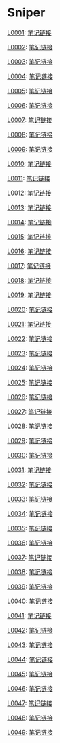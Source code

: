 # Sniper

[L0001](https://leetcode-cn.com/problems/two-sum):
[笔记链接](http://www.sniper97.cn/index.php/note/algorithm/2696/)

[L0002](https://leetcode-cn.com/problems/add-two-numbers):
[笔记链接](http://www.sniper97.cn/index.php/note/algorithm/2701/)

[L0003](https://leetcode-cn.com/problems/median-of-two-sorted-arrays/):
[笔记链接](http://www.sniper97.cn/index.php/note/algorithm/2703/)

[L0004](https://leetcode-cn.com/problems/median-of-two-sorted-arrays/):
[笔记链接](http://www.sniper97.cn/index.php/note/algorithm/2705/)

[L0005](https://leetcode-cn.com/problems/longest-palindromic-substring):
[笔记链接](http://www.sniper97.cn/index.php/note/algorithm/2743/)

[L0006](https://leetcode-cn.com/problems/zigzag-conversion):
[笔记链接](http://www.sniper97.cn/index.php/note/algorithm/2746/)

[L0007](https://leetcode-cn.com/problems/reverse-integer/):
[笔记链接](http://www.sniper97.cn/index.php/note/algorithm/2764/)

[L0008](https://leetcode-cn.com/problems/string-to-integer-atoi/):
[笔记链接](http://www.sniper97.cn/index.php/note/algorithm/2766/)

[L0009](https://leetcode-cn.com/problems/palindrome-number):
[笔记链接](http://www.sniper97.cn/index.php/note/algorithm/2773/)

[L0010](https://leetcode-cn.com/problems/regular-expression-matching/):
[笔记链接](http://www.sniper97.cn/index.php/uncategorized/2775/)

[L0011](https://leetcode-cn.com/problems/container-with-most-water/):
[笔记链接](http://www.sniper97.cn/index.php/note/algorithm/2779/)

[L0012](https://leetcode-cn.com/problems/integer-to-roman/):
[笔记链接](http://www.sniper97.cn/index.php/note/algorithm/2784/)

[L0013](https://leetcode-cn.com/problems/roman-to-integer/):
[笔记链接](http://www.sniper97.cn/index.php/note/algorithm/2787/)

[L0014](https://leetcode-cn.com/problems/longest-common-prefix/):
[笔记链接](http://www.sniper97.cn/index.php/note/algorithm/2789/)

[L0015](https://leetcode-cn.com/problems/3sum/):
[笔记链接](http://www.sniper97.cn/index.php/note/algorithm/2791/)

[L0016](https://leetcode-cn.com/problems/3sum-closest/):
[笔记链接](http://www.sniper97.cn/index.php/note/algorithm/2794/)

[L0017](https://leetcode-cn.com/problems/letter-combinations-of-a-phone-number/):
[笔记链接](http://www.sniper97.cn/index.php/note/algorithm/2796/)

[L0018](https://leetcode-cn.com/problems/4sum/):
[笔记链接](http://www.sniper97.cn/index.php/note/algorithm/2798/)

[L0019](https://leetcode-cn.com/problems/remove-nth-node-from-end-of-list/):
[笔记链接](http://www.sniper97.cn/index.php/note/algorithm/2800/)

[L0020](https://leetcode-cn.com/problems/valid-parentheses/):
[笔记链接](http://www.sniper97.cn/index.php/note/algorithm/2802/) 

[L0021](https://leetcode-cn.com/problems/merge-two-sorted-lists/):
[笔记链接](http://www.sniper97.cn/index.php/note/algorithm/2805/) 

[L0022](https://leetcode-cn.com/problems/generate-parentheses/):
[笔记链接](http://www.sniper97.cn/index.php/note/algorithm/2807/) 

[L0023](https://leetcode-cn.com/problems/merge-two-sorted-lists/):
[笔记链接](http://www.sniper97.cn/index.php/note/algorithm/2809/)

[L0024](https://leetcode-cn.com/problems/swap-nodes-in-pairs/):
[笔记链接](http://www.sniper97.cn/index.php/note/algorithm/2812/)

[L0025](https://leetcode-cn.com/problems/reverse-nodes-in-k-group/):
[笔记链接](http://www.sniper97.cn/index.php/note/algorithm/2815/)

[L0026](https://leetcode-cn.com/problems/remove-duplicates-from-sorted-array/):
[笔记链接](http://www.sniper97.cn/index.php/note/algorithm/2818/)

[L0027](https://leetcode-cn.com/problems/remove-element/):
[笔记链接](http://www.sniper97.cn/index.php/note/algorithm/2820/)

[L0028](https://leetcode-cn.com/problems/implement-strstr/):
[笔记链接](http://www.sniper97.cn/index.php/note/algorithm/2822/)

[L0029](https://leetcode-cn.com/problems/divide-two-integers/):
[笔记链接](http://www.sniper97.cn/index.php/note/algorithm/2826/)

[L0030](https://leetcode-cn.com/problems/substring-with-concatenation-of-all-words/):
[笔记链接](http://www.sniper97.cn/index.php/note/algorithm/2828/)

[L0031](https://leetcode-cn.com/problems/next-permutation/):
[笔记链接](http://www.sniper97.cn/index.php/note/algorithm/2830/)

[L0032](https://leetcode-cn.com/problems/longest-valid-parentheses/):
[笔记链接](http://www.sniper97.cn/index.php/note/algorithm/2832/)

[L0033](https://leetcode-cn.com/problems/search-in-rotated-sorted-array/):
[笔记链接](http://www.sniper97.cn/index.php/note/algorithm/2834/)

[L0034](https://leetcode-cn.com/problems/find-first-and-last-position-of-element-in-sorted-array/):
[笔记链接](http://www.sniper97.cn/index.php/note/algorithm/2836/)

[L0035](https://leetcode-cn.com/problems/search-insert-position/):
[笔记链接](http://www.sniper97.cn/index.php/note/algorithm/2838/)

[L0036](https://leetcode-cn.com/problems/valid-sudoku/):
[笔记链接](http://www.sniper97.cn/index.php/note/algorithm/2840/)

[L0037](https://leetcode-cn.com/problems/sudoku-solver/):
[笔记链接](http://www.sniper97.cn/index.php/note/algorithm/2861/)

[L0038](https://leetcode-cn.com/problems/count-and-say/):
[笔记链接](http://www.sniper97.cn/index.php/note/algorithm/2877/)

[L0039](https://leetcode-cn.com/problems/combination-sum/):
[笔记链接](http://www.sniper97.cn/index.php/note/algorithm/2879/)

[L0040](https://leetcode-cn.com/problems/combination-sum-ii/):
[笔记链接](http://www.sniper97.cn/index.php/note/algorithm/2881/)

[L0041](https://leetcode-cn.com/problems/first-missing-positive/):
[笔记链接](http://www.sniper97.cn/index.php/note/algorithm/2883/)

[L0042](https://leetcode-cn.com/problems/trapping-rain-water/):
[笔记链接](http://www.sniper97.cn/index.php/note/algorithm/2886/)

[L0043](https://leetcode-cn.com/problems/multiply-strings/):
[笔记链接](http://www.sniper97.cn/index.php/note/algorithm/2898/)

[L0044](https://leetcode-cn.com/problems/wildcard-matching/):
[笔记链接](http://www.sniper97.cn/index.php/note/algorithm/2901/)

[L0045](https://leetcode-cn.com/problems/jump-game-ii/):
[笔记链接](http://www.sniper97.cn/index.php/note/algorithm/2912/)

[L0046](https://leetcode-cn.com/problems/permutations/):
[笔记链接](http://www.sniper97.cn/index.php/note/algorithm/2916/)

[L0047](https://leetcode-cn.com/problems/permutations-ii/):
[笔记链接](http://www.sniper97.cn/index.php/note/algorithm/2919/)

[L0048](https://leetcode-cn.com/problems/rotate-image/):
[笔记链接](http://www.sniper97.cn/index.php/note/algorithm/2922/)

[L0049](https://leetcode-cn.com/problems/group-anagrams/):
[笔记链接](http://www.sniper97.cn/index.php/note/algorithm/2929/)